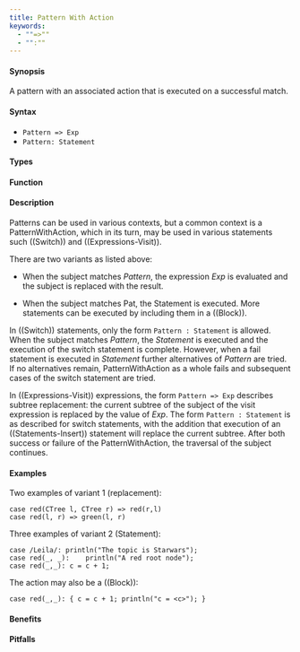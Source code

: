 ```yaml
---
title: Pattern With Action
keywords:
  - ""=>""
  - "":""
---
```


#### Synopsis

A pattern with an associated action that is executed on a successful match.

#### Syntax

*  `Pattern => Exp`
*  `Pattern: Statement`

#### Types

#### Function

#### Description

Patterns can be used in various contexts, but a common context is a PatternWithAction, 
which in its turn, may be used in various statements such ((Switch)) and ((Expressions-Visit)).

There are two variants as listed above:

*  When the subject matches _Pattern_, the expression _Exp_ is evaluated and the subject is replaced with the result.

*  When the subject matches Pat, the Statement is executed. More statements can be executed by including them in a ((Block)).


In ((Switch)) statements, only the form `Pattern : Statement` is allowed. 
When the subject matches _Pattern_, the _Statement_ is executed and the execution of the switch statement is complete. 
However, when a fail statement is executed in _Statement_  further alternatives of
_Pattern_ are tried. If no alternatives remain, PatternWithAction as a whole fails and subsequent cases of 
the switch statement are tried.

In ((Expressions-Visit)) expressions, the form `Pattern => Exp` describes subtree replacement: 
the current subtree of the subject of the visit expression is replaced by the value of _Exp_. 
The form `Pattern : Statement` is as described for switch statements, with the addition that execution of an 
((Statements-Insert)) statement will replace the current subtree. After both success or failure of the PatternWithAction, 
the traversal of the subject continues.

#### Examples

Two examples of variant 1 (replacement):
```rascal
case red(CTree l, CTree r) => red(r,l)
case red(l, r) => green(l, r)
```
Three examples of variant 2 (Statement):
```rascal
case /Leila/: println("The topic is Starwars");
case red(_, _):    println("A red root node");
case red(_,_): c = c + 1; 
```
The action may also be a ((Block)):
```rascal
case red(_,_): { c = c + 1; println("c = <c>"); }
```

#### Benefits

#### Pitfalls

